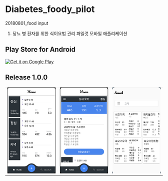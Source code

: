 # Diabetes_foody_pilot
20180801_food input

1. 당뇨 병 환자를 위한 식이요법 관리 파일럿 모바일 애플리케이션


## Play Store for Android
<a href='https://play.google.com/store/apps/details?id=com.dreamwalker.diabetesfoodypilot&pcampaignid=MKT-Other-global-all-co-prtnr-py-PartBadge-Mar2515-1'><img alt='Get it on Google Play' src='https://play.google.com/intl/en_us/badges/images/generic/en_badge_web_generic.png'/></a>

## Release 1.0.0
<div style="text-align: center"><table><tr>
<td style="text-align: center">
<img src="https://github.com/JAICHANGPARK/Diabetes_foody_pilot/blob/master/DiabetesFoodyPilot/screenshot/device-2018-08-21-102321.png" width="180">
</td>
<td style="text-align: center">
<img src="https://github.com/JAICHANGPARK/Diabetes_foody_pilot/blob/master/DiabetesFoodyPilot/screenshot/device-2018-08-21-102332.png" width="180">
</td>
<td style="text-align: center">
<img src="https://github.com/JAICHANGPARK/Diabetes_foody_pilot/blob/master/DiabetesFoodyPilot/screenshot/device-2018-08-21-103607.png" width="180">
</td></td></tr>
</table>
</div>

